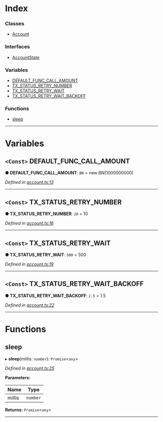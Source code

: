 

# Index

### Classes

* [Account](../classes/_account_.account.md)

### Interfaces

* [AccountState](../interfaces/_account_.accountstate.md)

### Variables

* [DEFAULT_FUNC_CALL_AMOUNT](_account_.md#default_func_call_amount)
* [TX_STATUS_RETRY_NUMBER](_account_.md#tx_status_retry_number)
* [TX_STATUS_RETRY_WAIT](_account_.md#tx_status_retry_wait)
* [TX_STATUS_RETRY_WAIT_BACKOFF](_account_.md#tx_status_retry_wait_backoff)

### Functions

* [sleep](_account_.md#sleep)

---

# Variables

<a id="default_func_call_amount"></a>

## `<Const>` DEFAULT_FUNC_CALL_AMOUNT

**● DEFAULT_FUNC_CALL_AMOUNT**: *`BN`* =  new BN(1000000000)

*Defined in [account.ts:13](https://github.com/nearprotocol/nearlib/blob/fd78025/src.ts/account.ts#L13)*

___
<a id="tx_status_retry_number"></a>

## `<Const>` TX_STATUS_RETRY_NUMBER

**● TX_STATUS_RETRY_NUMBER**: *`10`* = 10

*Defined in [account.ts:16](https://github.com/nearprotocol/nearlib/blob/fd78025/src.ts/account.ts#L16)*

___
<a id="tx_status_retry_wait"></a>

## `<Const>` TX_STATUS_RETRY_WAIT

**● TX_STATUS_RETRY_WAIT**: *`500`* = 500

*Defined in [account.ts:19](https://github.com/nearprotocol/nearlib/blob/fd78025/src.ts/account.ts#L19)*

___
<a id="tx_status_retry_wait_backoff"></a>

## `<Const>` TX_STATUS_RETRY_WAIT_BACKOFF

**● TX_STATUS_RETRY_WAIT_BACKOFF**: *`1.5`* = 1.5

*Defined in [account.ts:22](https://github.com/nearprotocol/nearlib/blob/fd78025/src.ts/account.ts#L22)*

___

# Functions

<a id="sleep"></a>

##  sleep

▸ **sleep**(millis: *`number`*): `Promise`<`any`>

*Defined in [account.ts:25](https://github.com/nearprotocol/nearlib/blob/fd78025/src.ts/account.ts#L25)*

**Parameters:**

| Name | Type |
| ------ | ------ |
| millis | `number` |

**Returns:** `Promise`<`any`>

___

